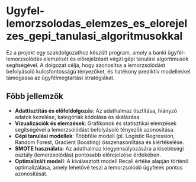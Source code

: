 # Ugyfel-lemorzsolodas_elemzes_es_elorejelzes_gepi_tanulasi_algoritmusokkal

Ez a projekt egy szakdolgozathoz készült program, amely a banki ügyfél-lemorzsolódás elemzését és előrejelzését végzi gépi tanulási algoritmusok segítségével. A dolgozat célja, hogy azonosítsa a lemorzsolódást befolyásoló kulcsfontosságú tényezőket, és hatékony prediktív modellekkel támogassa az ügyfélmegtartási stratégiákat.

## Főbb jellemzők
- **Adattisztítás és előfeldolgozás**: Az adathalmaz tisztítása, hiányzó adatok kezelése, kategóriák kódolása és skálázása.
- **Vizualizációk és elemzések**: Grafikonok és statisztikai elemzések segítségével a lemorzsolódást befolyásoló tényezők azonosítása.
- **Gépi tanulási modellek**: Többféle modell (pl. Logistic Regression, Random Forest, Gradient Boosting) összehasonlítása és kiértékelése.
- **SMOTE használata**: Az adathalmaz kiegyensúlyozására a kisebbségi osztály (lemorzsolódás) pontosabb előrejelzése érdekében.
- **Optimalizált modell**: A kiválasztott modell Recall értéke alapján történő optimalizálása, amely lehetővé teszi a lemorzsolódó ügyfelek pontos azonosítását.
